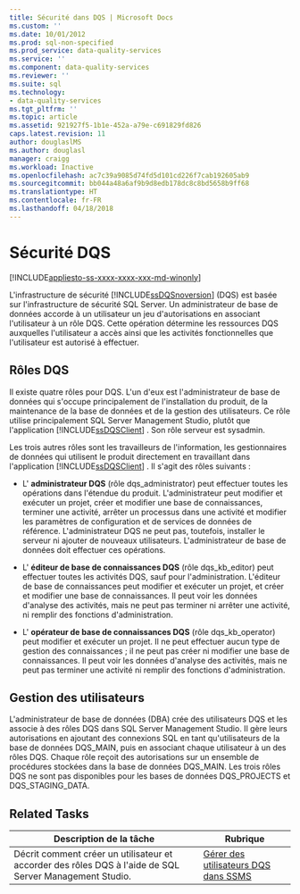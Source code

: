 ```yaml
---
title: Sécurité dans DQS | Microsoft Docs
ms.custom: ''
ms.date: 10/01/2012
ms.prod: sql-non-specified
ms.prod_service: data-quality-services
ms.service: ''
ms.component: data-quality-services
ms.reviewer: ''
ms.suite: sql
ms.technology:
- data-quality-services
ms.tgt_pltfrm: ''
ms.topic: article
ms.assetid: 921927f5-1b1e-452a-a79e-c691829fd826
caps.latest.revision: 11
author: douglaslMS
ms.author: douglasl
manager: craigg
ms.workload: Inactive
ms.openlocfilehash: ac7c39a9085d74fd5d101cd226f7cab192605ab9
ms.sourcegitcommit: bb044a48a6af9b9d8edb178dc8c8bd5658b9ff68
ms.translationtype: HT
ms.contentlocale: fr-FR
ms.lasthandoff: 04/18/2018
---
```

# <a name="dqs-security"></a>Sécurité DQS

[!INCLUDE[appliesto-ss-xxxx-xxxx-xxx-md-winonly](../includes/appliesto-ss-xxxx-xxxx-xxx-md-winonly.md)]

  L'infrastructure de sécurité [!INCLUDE[ssDQSnoversion](../includes/ssdqsnoversion-md.md)] (DQS) est basée sur l'infrastructure de sécurité SQL Server. Un administrateur de base de données accorde à un utilisateur un jeu d'autorisations en associant l'utilisateur à un rôle DQS. Cette opération détermine les ressources DQS auxquelles l'utilisateur a accès ainsi que les activités fonctionnelles que l'utilisateur est autorisé à effectuer.  
  
## <a name="dqs-roles"></a>Rôles DQS  
 Il existe quatre rôles pour DQS. L'un d'eux est l'administrateur de base de données qui s'occupe principalement de l'installation du produit, de la maintenance de la base de données et de la gestion des utilisateurs. Ce rôle utilise principalement SQL Server Management Studio, plutôt que l'application [!INCLUDE[ssDQSClient](../includes/ssdqsclient-md.md)] . Son rôle serveur est sysadmin.  
  
 Les trois autres rôles sont les travailleurs de l'information, les gestionnaires de données qui utilisent le produit directement en travaillant dans l'application [!INCLUDE[ssDQSClient](../includes/ssdqsclient-md.md)] . Il s'agit des rôles suivants :  
  
-   L' **administrateur DQS** (rôle dqs_administrator) peut effectuer toutes les opérations dans l'étendue du produit. L'administrateur peut modifier et exécuter un projet, créer et modifier une base de connaissances, terminer une activité, arrêter un processus dans une activité et modifier les paramètres de configuration et de services de données de référence. L'administrateur DQS ne peut pas, toutefois, installer le serveur ni ajouter de nouveaux utilisateurs. L'administrateur de base de données doit effectuer ces opérations.  
  
-   L' **éditeur de base de connaissances DQS** (rôle dqs_kb_editor) peut effectuer toutes les activités DQS, sauf pour l'administration. L'éditeur de base de connaissances peut modifier et exécuter un projet, et créer et modifier une base de connaissances. Il peut voir les données d'analyse des activités, mais ne peut pas terminer ni arrêter une activité, ni remplir des fonctions d'administration.  
  
-   L' **opérateur de base de connaissances DQS** (rôle dqs_kb_operator) peut modifier et exécuter un projet. Il ne peut effectuer aucun type de gestion des connaissances ; il ne peut pas créer ni modifier une base de connaissances. Il peut voir les données d'analyse des activités, mais ne peut pas terminer une activité ni remplir des fonctions d'administration.  
  
## <a name="user-management"></a>Gestion des utilisateurs  
 L'administrateur de base de données (DBA) crée des utilisateurs DQS et les associe à des rôles DQS dans SQL Server Management Studio. Il gère leurs autorisations en ajoutant des connexions SQL en tant qu'utilisateurs de la base de données DQS_MAIN, puis en associant chaque utilisateur à un des rôles DQS. Chaque rôle reçoit des autorisations sur un ensemble de procédures stockées dans la base de données DQS_MAIN. Les trois rôles DQS ne sont pas disponibles pour les bases de données DQS_PROJECTS et DQS_STAGING_DATA.  
  
## <a name="related-tasks"></a>Related Tasks  
  
|Description de la tâche|Rubrique|  
|----------------------|-----------|  
|Décrit comment créer un utilisateur et accorder des rôles DQS à l'aide de SQL Server Management Studio.|[Gérer des utilisateurs DQS dans SSMS](http://msdn.microsoft.com/library/955af01d-00da-4c51-9311-f3848749df54)|  
  
  
